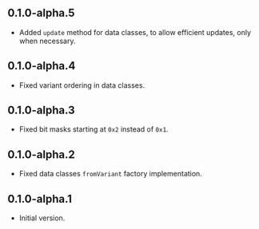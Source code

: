 ## 0.1.0-alpha.5

- Added `update` method for data classes, to allow efficient updates, only when necessary.

## 0.1.0-alpha.4

- Fixed variant ordering in data classes.

## 0.1.0-alpha.3

- Fixed bit masks starting at `0x2` instead of `0x1`.

## 0.1.0-alpha.2

- Fixed data classes `fromVariant` factory implementation.

## 0.1.0-alpha.1

- Initial version.
